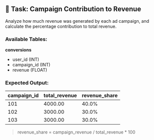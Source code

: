 ## 🧠 Task: Campaign Contribution to Revenue

Analyze how much revenue was generated by each ad campaign, and calculate the percentage contribution to total revenue.

### Available Tables:

**conversions**
- user_id (INT)
- campaign_id (INT)
- revenue (FLOAT)

### Expected Output:
| campaign_id | total_revenue | revenue_share |
|-------------|----------------|----------------|
| 101         | 4000.00        | 40.0%          |
| 102         | 3000.00        | 30.0%          |
| 103         | 3000.00        | 30.0%          |

> revenue_share = campaign_revenue / total_revenue * 100
